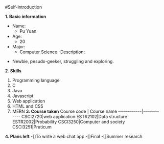 #Self-introduction

**1. Basic information**

- Name: 
  * Pu Yuan
- Age: 
  * 20
- Major: 
  * Computer Science
-Description: 
* Newbie, pesudo-geeker, struggling and exploring. 

**2. Skills**
1. Programming language
  1. C
  1. Java
  1. Javascript
1. Web application
  1. HTML and CSS
  1. MERN
**3. Course taken**
Course code | Course name
------------|------------
CSCI2720|web application
ESTR2102|Data structure
ESTR2002|Probability
CSCI3250|Computer and society
CSCI3251|Praticum

**4. Plans left**
-[]To write a web chat app
-[]Final
-[]Summer research
